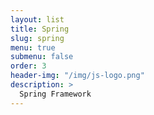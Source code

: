 ```yaml
---
layout: list
title: Spring
slug: spring
menu: true
submenu: false
order: 3
header-img: "/img/js-logo.png"
description: >
  Spring Framework
---
```

